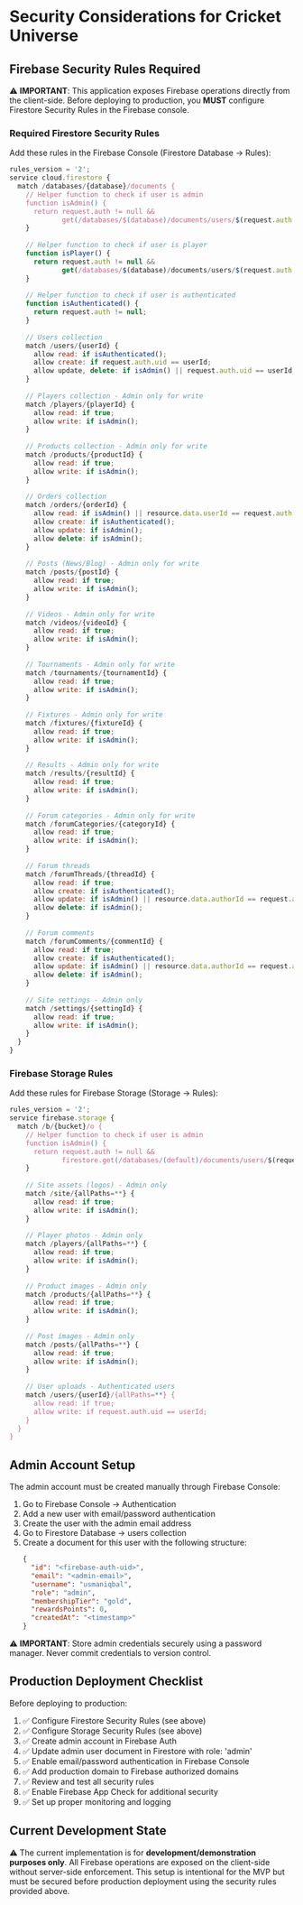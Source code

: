 # Security Considerations for Cricket Universe

## Firebase Security Rules Required

⚠️ **IMPORTANT**: This application exposes Firebase operations directly from the client-side. Before deploying to production, you **MUST** configure Firestore Security Rules in the Firebase console.

### Required Firestore Security Rules

Add these rules in the Firebase Console (Firestore Database → Rules):

```javascript
rules_version = '2';
service cloud.firestore {
  match /databases/{database}/documents {
    // Helper function to check if user is admin
    function isAdmin() {
      return request.auth != null && 
             get(/databases/$(database)/documents/users/$(request.auth.uid)).data.role == 'admin';
    }
    
    // Helper function to check if user is player
    function isPlayer() {
      return request.auth != null && 
             get(/databases/$(database)/documents/users/$(request.auth.uid)).data.role == 'player';
    }
    
    // Helper function to check if user is authenticated
    function isAuthenticated() {
      return request.auth != null;
    }
    
    // Users collection
    match /users/{userId} {
      allow read: if isAuthenticated();
      allow create: if request.auth.uid == userId;
      allow update, delete: if isAdmin() || request.auth.uid == userId;
    }
    
    // Players collection - Admin only for write
    match /players/{playerId} {
      allow read: if true;
      allow write: if isAdmin();
    }
    
    // Products collection - Admin only for write
    match /products/{productId} {
      allow read: if true;
      allow write: if isAdmin();
    }
    
    // Orders collection
    match /orders/{orderId} {
      allow read: if isAdmin() || resource.data.userId == request.auth.uid;
      allow create: if isAuthenticated();
      allow update: if isAdmin();
      allow delete: if isAdmin();
    }
    
    // Posts (News/Blog) - Admin only for write
    match /posts/{postId} {
      allow read: if true;
      allow write: if isAdmin();
    }
    
    // Videos - Admin only for write
    match /videos/{videoId} {
      allow read: if true;
      allow write: if isAdmin();
    }
    
    // Tournaments - Admin only for write
    match /tournaments/{tournamentId} {
      allow read: if true;
      allow write: if isAdmin();
    }
    
    // Fixtures - Admin only for write
    match /fixtures/{fixtureId} {
      allow read: if true;
      allow write: if isAdmin();
    }
    
    // Results - Admin only for write
    match /results/{resultId} {
      allow read: if true;
      allow write: if isAdmin();
    }
    
    // Forum categories - Admin only for write
    match /forumCategories/{categoryId} {
      allow read: if true;
      allow write: if isAdmin();
    }
    
    // Forum threads
    match /forumThreads/{threadId} {
      allow read: if true;
      allow create: if isAuthenticated();
      allow update: if isAdmin() || resource.data.authorId == request.auth.uid;
      allow delete: if isAdmin();
    }
    
    // Forum comments
    match /forumComments/{commentId} {
      allow read: if true;
      allow create: if isAuthenticated();
      allow update: if isAdmin() || resource.data.authorId == request.auth.uid;
      allow delete: if isAdmin();
    }
    
    // Site settings - Admin only
    match /settings/{settingId} {
      allow read: if true;
      allow write: if isAdmin();
    }
  }
}
```

### Firebase Storage Rules

Add these rules for Firebase Storage (Storage → Rules):

```javascript
rules_version = '2';
service firebase.storage {
  match /b/{bucket}/o {
    // Helper function to check if user is admin
    function isAdmin() {
      return request.auth != null && 
             firestore.get(/databases/(default)/documents/users/$(request.auth.uid)).data.role == 'admin';
    }
    
    // Site assets (logos) - Admin only
    match /site/{allPaths=**} {
      allow read: if true;
      allow write: if isAdmin();
    }
    
    // Player photos - Admin only
    match /players/{allPaths=**} {
      allow read: if true;
      allow write: if isAdmin();
    }
    
    // Product images - Admin only
    match /products/{allPaths=**} {
      allow read: if true;
      allow write: if isAdmin();
    }
    
    // Post images - Admin only
    match /posts/{allPaths=**} {
      allow read: if true;
      allow write: if isAdmin();
    }
    
    // User uploads - Authenticated users
    match /users/{userId}/{allPaths=**} {
      allow read: if true;
      allow write: if request.auth.uid == userId;
    }
  }
}
```

## Admin Account Setup

The admin account must be created manually through Firebase Console:
1. Go to Firebase Console → Authentication
2. Add a new user with email/password authentication
3. Create the user with the admin email address
4. Go to Firestore Database → users collection
5. Create a document for this user with the following structure:
   ```json
   {
     "id": "<firebase-auth-uid>",
     "email": "<admin-email>",
     "username": "usmaniqbal",
     "role": "admin",
     "membershipTier": "gold",
     "rewardsPoints": 0,
     "createdAt": "<timestamp>"
   }
   ```

⚠️ **IMPORTANT**: Store admin credentials securely using a password manager. Never commit credentials to version control.

## Production Deployment Checklist

Before deploying to production:

1. ✅ Configure Firestore Security Rules (see above)
2. ✅ Configure Storage Security Rules (see above)
3. ✅ Create admin account in Firebase Auth
4. ✅ Update admin user document in Firestore with role: 'admin'
5. ✅ Enable email/password authentication in Firebase Console
6. ✅ Add production domain to Firebase authorized domains
7. ✅ Review and test all security rules
8. ✅ Enable Firebase App Check for additional security
9. ✅ Set up proper monitoring and logging

## Current Development State

⚠️ The current implementation is for **development/demonstration purposes only**. All Firebase operations are exposed on the client-side without server-side enforcement. This setup is intentional for the MVP but must be secured before production deployment using the security rules provided above.
